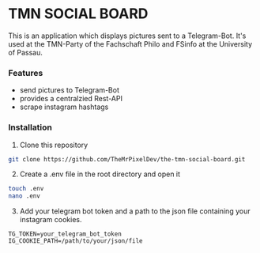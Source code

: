 # TMN SOCIAL BOARD

This is an application which displays pictures sent to a Telegram-Bot.
It's used at the TMN-Party of the Fachschaft Philo and FSinfo at the University of Passau.

### Features
+ send pictures to Telegram-Bot
+ provides a centralzied Rest-API
+ scrape instagram hashtags

### Installation
1. Clone this repository
```bash
git clone https://github.com/TheMrPixelDev/the-tmn-social-board.git
```

2. Create a .env file in the root directory and open it
```bash
touch .env
nano .env
```

3. Add your telegram bot token and a path to the json file containing your instagram cookies.
```
TG_TOKEN=your_telegram_bot_token
IG_COOKIE_PATH=/path/to/your/json/file
```

